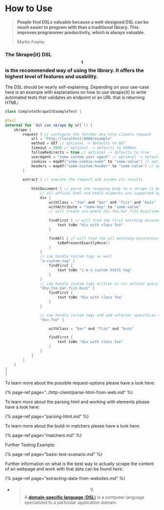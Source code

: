 # How to Use

> **People find DSLs valuable because a well-designed DSL can be much easier to program with than a traditional library. This improves programmer productivity, which is always valuable.**
>
> Martin Fowler

### The Skrape{it} DSL$$_1$$ is the recommended way of using the library. It offers the highest level of features and usability.

The DSL should be nearly self-explaining. Depending on your use-case here is an example with explanations on how to use skrape{it} to write automated tests that validates an endpoint or an URL that is returning HTML:

```kotlin
class CompleteSkrapeItExampleTest {
    
@Test
internal fun `dsl can skrape by url`() {
    skrape {
        request { // configure the fetcher aka http clients request
            url = "http://localhost:8080/example"
            method = GET // optional -> defaults to GET
            timeout = 5000 // optional -> defaults to 5000ms
            followRedirects = true // optional -> defaults to true
            userAgent = "some custom user agent" // optional -> defaults to "Mozilla/5.0 skrape.it"
            cookies = mapOf("some-cookie-name" to "some-value") // optional
            headers = mapOf("some-custom-header" to "some-value") // optional
        }
        
        extract { // execute the request and invoke its results
            
            htmlDocument { // parse the response body to a skrape it Doc object
                // all offical html and html5 elements are supported by the DSL
                div {
                    withClass = "foo" and "bar" and "fizz" and "buzz"
                    withAttribute = "some-key" to "some-value"
                    // will create css-query div.foo.bar.fizz.buzz[some-key='some-value']
                    
                    findFirst { // will find the first matching occurence 
                        text toBe "div with class foo"
                    }

                    findAll { // will find the all matching occurences
                        toBePresentExactlyOnce()
                    }
                }
                // can handle custom tags as well
                "a-custom-tag" {
                    findFirst {
                        text toBe "i'm a custom html5 tag"
                    }
                }
                // can handle custom tags written in css selctor query syntax
                "div.foo.bar.fizz.buzz" {
                    findFirst {
                        text toBe "div with class foo"
                    }
                }

                // can handle custom tags and add selector specificas via DSL
                "div.foo" {

                    withClass = "bar" and "fizz" and "buzz"

                    findFirst {
                        text toBe "div with class foo"
                    }
                }
            }
        }
    }
}
}
```

To learn more about the possible request-options please have a look here:

{% page-ref page="../http-client/parse-html-from-web.md" %}

To learn more about the parsing html and working with elements please have a look here:

{% page-ref page="parsing-html.md" %}

To learn more about the build-in matchers please have a look here:

{% page-ref page="matchers.md" %}



Further Testing Example:

{% page-ref page="basic-test-scenario.md" %}

Further information on what is the best way to actually scrape the content of an webpage and work with that data can be found here:

{% page-ref page="extracting-data-from-websites.md" %}

#### 

* > $$1)$$ A [**domain-specific language** \(**DSL**\)](https://en.wikipedia.org/wiki/Domain-specific_language) is a computer language specialized to a particular application domain.

